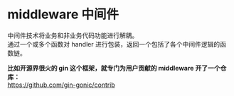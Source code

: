 # middleware 中间件
中间件技术将业务和非业务代码功能进行解耦。<br>
通过一个或多个函数对 handler 进行包装，返回一个包括了各个中间件逻辑的函数链。<br>

**比如开源界很火的 gin 这个框架，就专门为用户贡献的 middleware 开了一个仓库：<br>**
https://github.com/gin-gonic/contrib


